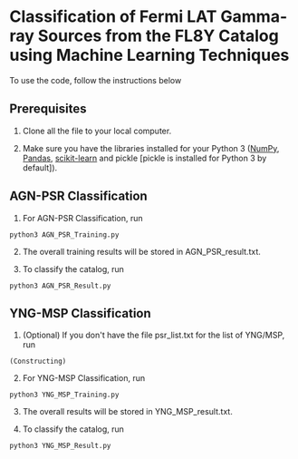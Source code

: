 # Classification of Fermi LAT Gamma-ray Sources from the FL8Y Catalog using Machine Learning Techniques

To use the code, follow the instructions below

## Prerequisites

1. Clone all the file to your local computer.

2. Make sure you have the libraries installed for your Python 3 ([NumPy](http://www.numpy.org/), [Pandas](https://pandas.pydata.org/), [scikit-learn](https://scikit-learn.org/) and pickle [pickle is installed for Python 3 by default]).

## AGN-PSR Classification
1. For AGN-PSR Classification, run

```
python3 AGN_PSR_Training.py
```

2. The overall training results will be stored in AGN_PSR_result.txt.

3. To classify the catalog, run

```
python3 AGN_PSR_Result.py
```

## YNG-MSP Classification
1. (Optional) If you don't have the file psr_list.txt for the list of YNG/MSP, run 

```
(Constructing)
```

2. For YNG-MSP Classification, run

```
python3 YNG_MSP_Training.py
```

3. The overall results will be stored in YNG_MSP_result.txt.

4. To classify the catalog, run

```
python3 YNG_MSP_Result.py
```
